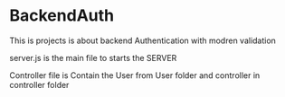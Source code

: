 # BackendAuth
This is projects is about backend Authentication with modren validation


server.js is the main file to starts the SERVER

Controller file is Contain the User from User folder and controller in controller folder

